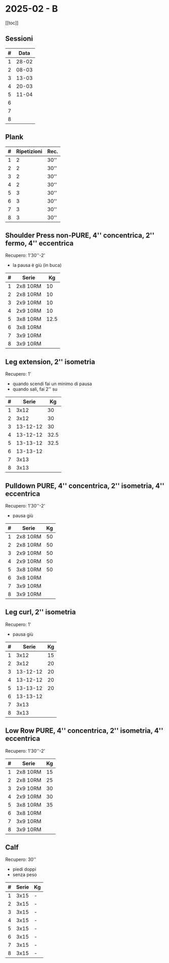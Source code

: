 # 2025-02 - B

[[toc]]

## Sessioni

| #   | Data  |
| --- | ----- |
| 1   | 28-02 |
| 2   | 08-03 |
| 3   | 13-03 |
| 4   | 20-03 |
| 5   | 11-04 |
| 6   |       |
| 7   |       |
| 8   |       |

## Plank

| #   | Ripetizioni | Rec. |
| --- | ----------- | ---- |
| 1   | 2           | 30'' |
| 2   | 2           | 30'' |
| 3   | 2           | 30'' |
| 4   | 2           | 30'' |
| 5   | 3           | 30'' |
| 6   | 3           | 30'' |
| 7   | 3           | 30'' |
| 8   | 3           | 30'' |

## Shoulder Press non-PURE, 4'' concentrica, 2'' fermo, 4'' eccentrica

Recupero: 1'30''-2'

- la pausa è giù (in buca)

| #   | Serie    | Kg  |
| --- | -------- | --- |
| 1   | 2x8 10RM | 10  |
| 2   | 2x8 10RM | 10  |
| 3   | 2x9 10RM | 10  |
| 4   | 2x9 10RM | 10  |
| 5   | 3x8 10RM | 12.5 |
| 6   | 3x8 10RM |     |
| 7   | 3x9 10RM |     |
| 8   | 3x9 10RM |     |

## Leg extension, 2'' isometria

Recupero: 1'

- quando scendi fai un minimo di pausa
- quando sali, fai 2'' su

| #   | Serie    | Kg  |
| --- | -------- | --- |
| 1   | 3x12     | 30  |
| 2   | 3x12     | 30  |
| 3   | 13-12-12 | 30  |
| 4   | 13-12-12 | 32.5 |
| 5   | 13-13-12 | 32.5 |
| 6   | 13-13-12 |     |
| 7   | 3x13     |     |
| 8   | 3x13     |     |

## Pulldown PURE, 4'' concentrica, 2'' isometria, 4'' eccentrica

Recupero: 1'30''-2'

- pausa giù

| #   | Serie    | Kg  |
| --- | -------- | --- |
| 1   | 2x8 10RM | 50  |
| 2   | 2x8 10RM | 50  |
| 3   | 2x9 10RM | 50  |
| 4   | 2x9 10RM | 50  |
| 5   | 3x8 10RM | 50  |
| 6   | 3x8 10RM |     |
| 7   | 3x9 10RM |     |
| 8   | 3x9 10RM |     |

## Leg curl, 2'' isometria

Recupero: 1'

- pausa giù

| #   | Serie    | Kg  |
| --- | -------- | --- |
| 1   | 3x12     | 15  |
| 2   | 3x12     | 20  |
| 3   | 13-12-12 | 20  |
| 4   | 13-12-12 | 20  |
| 5   | 13-13-12 | 20  |
| 6   | 13-13-12 |     |
| 7   | 3x13     |     |
| 8   | 3x13     |     |

## Low Row PURE, 4'' concentrica, 2'' isometria, 4'' eccentrica

Recupero: 1'30''-2'

| #   | Serie    | Kg    |
| --- | -------- | ----- |
| 1   | 2x8 10RM | 15    |
| 2   | 2x8 10RM | 25    |
| 3   | 2x9 10RM | 30    |
| 4   | 2x9 10RM | 30    |
| 5   | 3x8 10RM | 35    |
| 6   | 3x8 10RM |       |
| 7   | 3x9 10RM |       |
| 8   | 3x9 10RM |       |

## Calf

Recupero: 30''

- piedi doppi
- senza peso

| #   | Serie | Kg  |
| --- | ----- | --- |
| 1   | 3x15  | -   |
| 2   | 3x15  | -   |
| 3   | 3x15  | -   |
| 4   | 3x15  | -   |
| 5   | 3x15  | -   |
| 6   | 3x15  | -   |
| 7   | 3x15  | -   |
| 8   | 3x15  | -   |
